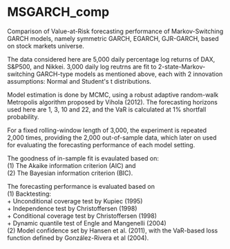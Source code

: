 # MSGARCH_comp
Comparison of Value-at-Risk forecasting performance of Markov-Switching GARCH models, namely symmetric GARCH, EGARCH, GJR-GARCH, 
based on stock markets universe. 

The data considered here are 5,000 daily percentage log returns of DAX, S&P500, and Nikkei.
3,000 daily log reutrns are fit to 2-state-Markov-switching GARCH-type models as mentioned above, each with 2 innovation assumptions: Normal and Student's t distributions.

Model estimation is done by MCMC, using a robust adaptive random-walk Metropolis algorithm proposed by Vihola (2012).
The forecasting horizons used here are 1, 3, 10 and 22, and the VaR is calculated at 1% shortfall probability.

For a fixed rolling-window length of 3,000, the experiment is repeated 2,000 times, providing the 2,000 out-of-sample data, which later on used for evaluating the forecasting performance of each model setting.

The goodness of in-sample fit is evaulated based on:  
(1) The Akaike information criterion (AIC) and  
(2) The Bayesian information criterion (BIC).

The forecasting performance is evaluated based on  
(1) Backtesting:  
     + Unconditional coverage test by Kupiec (1995)  
     + Independence test by Christoffersen (1998)  
     + Conditional coverage test by Christoffersen (1998)  
     + Dynamic quantile test of Engle and Mangenelli (2004)  
(2) Model confidence set by Hansen et al. (2011), with the VaR-based loss function defined by González-Rivera et al (2004).
